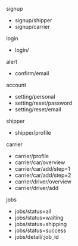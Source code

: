 signup
- signup/shipper
- signup/carrier

login
- login/

alert
- confirm/email

account 
- setting/personal
- setting/reset/password
- setting/reset/email

shipper
- shipper/profile

carrier
- carrier/profile
- carrier/car/overview
- carrier/car/add/step=1
- carrier/car/add/step=2
- carrier/driver/overview
- carrier/driver/add

jobs
- jobs/status=all
- jobs/status=waiting
- jobs/status=shipping
- jobs/status=success
- jobs/detail/:job_id